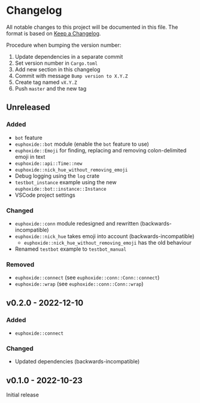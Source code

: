 # Changelog

All notable changes to this project will be documented in this file.
The format is based on [Keep a Changelog](https://keepachangelog.com/en/1.0.0/).

Procedure when bumping the version number:
1. Update dependencies in a separate commit
2. Set version number in `Cargo.toml`
3. Add new section in this changelog
4. Commit with message `Bump version to X.Y.Z`
5. Create tag named `vX.Y.Z`
6. Push `master` and the new tag

## Unreleased

### Added
- `bot` feature
- `euphoxide::bot` module (enable the `bot` feature to use)
- `euphoxide::Emoji` for finding, replacing and removing colon-delimited emoji in text
- `euphoxide::api::Time::new`
- `euphoxide::nick_hue_without_removing_emoji`
- Debug logging using the `log` crate
- `testbot_instance` example using the new `euphoxide::bot::instance::Instance`
- VSCode project settings

### Changed
- `euphoxide::conn` module redesigned and rewritten (backwards-incompatible)
- `euphoxide::nick_hue` takes emoji into account (backwards-incompatible)
    - `euphoxide::nick_hue_without_removing_emoji` has the old behaviour
- Renamed `testbot` example to `testbot_manual`

### Removed
- `euphoxide::connect` (see `euphoxide::conn::Conn::connect`)
- `euphoxide::wrap` (see `euphoxide::conn::Conn::wrap`)

## v0.2.0 - 2022-12-10

### Added
- `euphoxide::connect`

### Changed
- Updated dependencies (backwards-incompatible)

## v0.1.0 - 2022-10-23

Initial release
